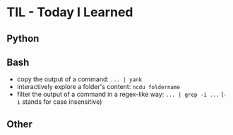 # TIL - Today I Learned

## Python

## Bash

- copy the output of a command: `... | yank`
- interactively explore a folder's content: `ncdu foldername`
- filter the output of a command in a regex-like way: `... | grep -i ...` (`-i` stands for case insensitive)

## Other 
